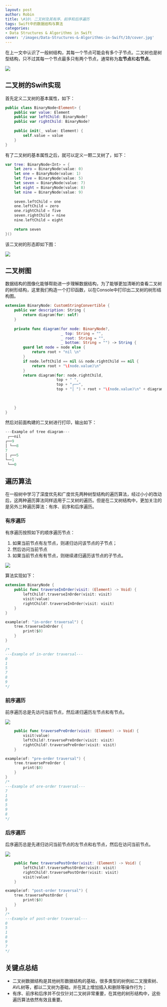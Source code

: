 ```yaml
---
layout: post
author: Robin
title: \#10\ 二叉树及其有序、前序和后序遍历
tags: Swift中的数据结构与算法
categories:
- Data Structures & Algorithms in Swift
cover: '/images/Data-Structures-&-Algorithms-in-Swift/10/cover.jpg'
---
```


在上一文中认识了一般树结构，其每一个节点可能会有多个子节点。二叉树也是树型结构，只不过其每一个节点最多只有两个节点，通常称为**左节点**和**右节点**。

![](/images/Data-Structures-&-Algorithms-in-Swift/10/binary-tree.png)

## 二叉树的Swift实现

首先定义二叉树的基本属性，如下：

```swift
public class BinaryNode<Element> {
    public var value: Element
    public var leftChild: BinaryNode?
    public var rightChild: BinaryNode?
    
    public init(_ value: Element) {
        self.value = value
    }
}
```

有了二叉树的基本属性之后，就可以定义一颗二叉树了，如下：

```swift
var tree: BinaryNode<Int> = {
    let zero = BinaryNode(value: 0)
    let one = BinaryNode(value: 1)
    let five = BinaryNode(value: 5)
    let seven = BinaryNode(value: 7)
    let eight = BinaryNode(value: 8)
    let nine = BinaryNode(value: 9)
    
    seven.leftChild = one
    one.leftChild = zero
    one.rightChild = five
    seven.rightChild = nine
    nine.leftChild = eight
    
    return seven
}()
```

该二叉树的形态即如下图：

![](/images/Data-Structures-&-Algorithms-in-Swift/10/binary-tree-demo.png)

## 二叉树图

数据结构的图像化能够帮助进一步理解数据结构，为了能够更加清晰的查看二叉树的树形结构，这里我们构造一个打印函数，以在Console中打印出二叉树的树形结构图。

```swift
extension BinaryNode: CustomStringConvertible {
    public var description: String {
        return diagram(for: self)
    }
    
    private func diagram(for node: BinaryNode?,
                         _ top: String = "",
                         _ root: String = "",
                         _ bottom: String = "") -> String {
        guard let node = node else {
            return root + "nil \n"
        }
        if node.leftChild == nil && node.rightChild == nil {
            return root + "\(node.value)\n"
        }
        return diagram(for: node.rightChild,
                       top + " ",
                       top + "┌──",
                       top + "│ ") + root + "\(node.value)\n" + diagram(for: node.leftChild,
                                                                          bottom + "│ ",
                                                                          bottom + "└──",
                                                                          bottom + " ")
    }
}
```

然后对前面构建的二叉树进行打印，输出如下：

```swift
---Example of tree diagram---
 ┌──nil 
┌──9
│ └──8
7
│ ┌──5
└──1
 └──0
```

## 遍历算法

在一般树中学习了深度优先和广度优先两种树型结构的遍历算法，经过小小的改动后，这两种遍历算法同样适用于二叉树的遍历。但是在二叉树结构中，更加关注的是另外三种遍历算法：有序、前序和后序遍历。

### 有序遍历

有序遍历按照如下的顺序遍历节点：

1. 如果当前节点有左节点，则递归访问该节点的子节点；
2. 然后访问当前节点
3. 如果当前节点有有节点，则继续递归遍历该节点的子节点。

![](/images/Data-Structures-&-Algorithms-in-Swift/10/in-order.png)

算法实现如下：

```swift
extension BinaryNode {
    public func traverseInOrder(visit: (Element) -> Void) {
        leftChild?.traverseInOrder(visit: visit)
        visit(value)
        rightChild?.traverseInOrder(visit: visit)
    }
}
```

```swift
example(of: "in-order traversal") {
    tree.traverseInOrder {
        print($0)
    }
}

/*
---Example of in-order traversal---
0
1
5
7
8
9
*/
```

### 前序遍历

前序遍历总是先访问当前节点，然后递归遍历左节点和有节点。

![](/images/Data-Structures-&-Algorithms-in-Swift/10/pre-order.png)

```swift
    public func traversePreOrder(visit: (Element) -> Void) {
        visit(value)
        leftChild?.traversePreOrder(visit: visit)
        rightChild?.traversePreOrder(visit: visit)
    }
```

```swift
example(of: "pre-order traversal") {
    tree.traversePreOrder {
        print($0)
    }
}
/*
---Example of ore-order traversal---
7
1
0
5
9
8
*/
```

### 后序遍历

后序遍历总是先递归访问当前节点的左节点和右节点，然后在访问当前节点。

![](/images/Data-Structures-&-Algorithms-in-Swift/10/post-order.png)

```swift
    public func traversePostOrder(visit: (Element) -> Void) {
        leftChild?.traversePostOrder(visit: visit)
        rightChild?.traversePostOrder(visit: visit)
        visit(value)
    }
```

```swift
example(of: "post-order traversal") {
    tree.traversePostOrder {
        print($0)
    }
}
/*
---Example of post-order traversal---
0
5
1
8
9
7
*/
```

## 关键点总结

* 二叉树数据结构是其他树形数据结构的基础，很多类型的树例如二叉搜索树、AVL树等，都以二叉树为基础，并在其上增加插入和删除等操作行为；
* 有序、前序和后序并不仅仅针对二叉树非常重要，在其他的树形结构中，这些遍历算法依然有效且重要。